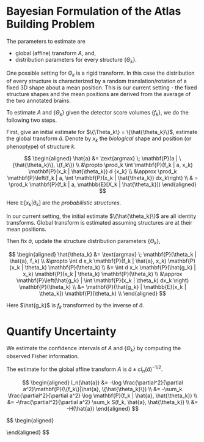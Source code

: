 # Bayesian Formulation of the Atlas Building Problem


<!-- $$
\begin{aligned}
P(\{\Theta_k\} | \{F_k\}) &= \prod_k \mathbf{P}(\Theta_k | F_k) \\ &\propto \prod_k \mathbf{P}(\Theta_k) \mathbf{P}(F_k|\Theta_k) \\
&\propto \prod_k \mathbf{P}(\Theta_k) \int dx_k \; da \; \mathbf{P}(F_k|a, x_k) \mathbf{P}(x_k| \Theta_k) \mathbf{P}(a) \\
&= \int da \; \mathbf{P}(a) \prod_k \int  \mathbf{P}(F_k|a, x_k) \mathbf{P}(x_k | \Theta_k) \mathbf{P}(\Theta_k) d{x_k}\\
\end{aligned}
$$ -->

The parameters to estimate are
- global (affine) transform $A$, and,
- distribution parameters for every structure $\{\Theta_k\}$.

One possible setting for $\Theta_k$ is a rigid transform. In this case the distribution of every structure is characterized by a random translation/rotation of a fixed 3D shape about a mean position. This is our current setting - the fixed structure shapes and the mean positions are derived from the average of the two annotated brains.

To estimate $A$ and $\{\Theta_k\}$ given the detector score volumes $\{f_k\}$, we do the following two steps.

First, give an initial estimate for $\{\Theta_k\} = \{\hat{\theta_k}\}$, estimate the global transform $\hat{a}$. Denote by $x_k$ the *biological* shape and position (or phenoptype) of structure $k$.

$$
\begin{aligned}
\hat{a} &= \text{argmax} \; \mathbf{P}(a | \{\hat{\theta_k}\}, \{f_k\}) \\
&\propto
\prod_k
\int
\mathbf{P}(f_k | a, x_k)
\mathbf{P}(x_k | \hat{\theta_k})
d {x_k} \\
&\approx
\prod_k
\mathbf{P}\left(f_k | a, \int \mathbf{P}(x_k | \hat{\theta_k}) dx_k\right)
 \\
& =
\prod_k
\mathbf{P}(f_k | a, \mathbb{E}[X_k | \hat{\theta_k}])
\end{aligned}
$$

Here $\mathbb{E}[x_k | \theta_k]$ are the _probabilistic structures_.

In our current setting, the initial estimate $\{\hat{\theta_k}\}$ are all identity transforms. Global transform is estimated assuming structures are at their mean positions.

Then fix $\hat{a}$, update the structure distribution parameters $\{\Theta_k\}$,

$$
\begin{aligned}
\hat{\theta_k}
&= \text{argmax} \; \mathbf{P}(\theta_k | \hat{a}, f_k) \\
&\propto
\int d x_k
\mathbf{P}(f_k | \hat{a}, x_k)
\mathbf{P}(x_k | \theta_k)
\mathbf{P}(\theta_k) \\
&=
\int d x_k
\mathbf{P}(\hat{g_k} | x_k)
\mathbf{P}(x_k | \theta_k)
\mathbf{P}(\theta_k) \\
&\approx
\mathbf{P}\left(\hat{g_k} | \int \mathbf{P}(x_k | \theta_k) dx_k \right)
\mathbf{P}(\theta_k) \\
&=
\mathbf{P}(\hat{g_k} | \mathbb{E}[x_k | \theta_k])
\mathbf{P}(\theta_k) \\
\end{aligned}
$$

Here $\hat{g_k}$ is $f_k$ transformed by the inverse of $\hat{a}$.


# Quantify Uncertainty

We estimate the confidence intervals of $A$ and $\{\Theta_k\}$ by computing the observed Fisher information.

The estimate for the global affine transform $A$ is $\hat{a} \pm cI_n(\hat{a})^{-1/2}$.

$$
\begin{aligned}
I_n(\hat{a}) &= -\log \frac{\partial^2}{\partial a^2}\mathbf{P}(\{f_k\}|\hat{a}, \{\hat{\theta_k}\}) \\
&= -\sum_k \frac{\partial^2}{\partial a^2} \log \mathbf{P}(f_k | \hat{a}, \hat{\theta_k}) \\
&= -\frac{\partial^2}{\partial a^2} \sum_k S(f_k, \hat{a}, \hat{\theta_k}) \\
&= -H(\hat{a})
\end{aligned}
$$

$$
\begin{aligned}



\end{aligned}
$$
